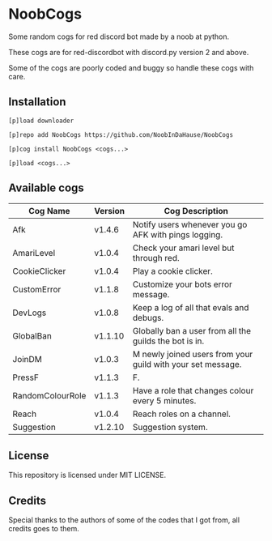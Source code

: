 # NoobCogs

Some random cogs for red discord bot made by a noob at python.

These cogs are for red-discordbot with discord.py version 2 and above.

Some of the cogs are poorly coded and buggy so handle these cogs with care.

## Installation

```
[p]load downloader

[p]repo add NoobCogs https://github.com/NoobInDaHause/NoobCogs

[p]cog install NoobCogs <cogs...>

[p]load <cogs...>
```

## Available cogs

| Cog Name         |  Version  | Cog Description                                             |
| ---------------- | --------- | ----------------------------------------------------------- |
| Afk              |  v1.4.6   | Notify users whenever you go AFK with pings logging.        |
| AmariLevel       |  v1.0.4   | Check your amari level but through red.                     |
| CookieClicker    |  v1.0.4   | Play a cookie clicker.                                      |
| CustomError      |  v1.1.8   | Customize your bots error message.                          |
| DevLogs          |  v1.0.8   | Keep a log of all that evals and debugs.                    |
| GlobalBan        |  v1.1.10  | Globally ban a user from all the guilds the bot is in.      |
| JoinDM           |  v1.0.3   | M newly joined users from your guild with your set message. |
| PressF           |  v1.1.3   | F.                                                          |
| RandomColourRole |  v1.1.3   | Have a role that changes colour every 5 minutes.            |
| Reach            |  v1.0.4   | Reach roles on a channel.                                   |
| Suggestion       |  v1.2.10  | Suggestion system.                                          |

## License

This repository is licensed under MIT LICENSE.

## Credits

Special thanks to the authors of some of the codes that I got from, all credits goes to them.
